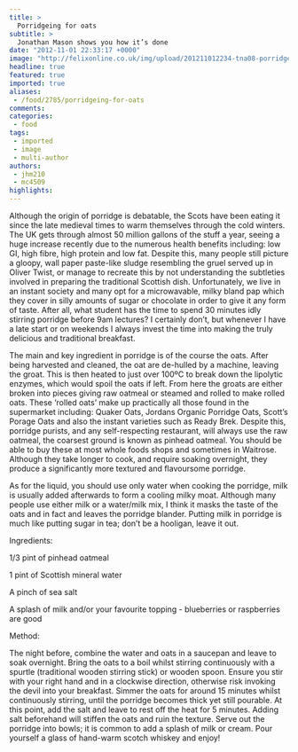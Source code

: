 ```yaml
---
title: >
  Porridgeing for oats
subtitle: >
  Jonathan Mason shows you how it’s done
date: "2012-11-01 22:33:17 +0000"
image: "http://felixonline.co.uk/img/upload/201211012234-tna08-porridge-ting.jpg"
headline: true
featured: true
imported: true
aliases:
 - /food/2785/porridgeing-for-oats
comments:
categories:
 - food
tags:
 - imported
 - image
 - multi-author
authors:
 - jhm210
 - mc4509
highlights:
---
```


Although the origin of porridge is debatable, the Scots have been eating it since the late medieval times to warm themselves through the cold winters. The UK gets through almost 50 million gallons of the stuff a year, seeing a huge increase recently due to the numerous health benefits including: low GI, high fibre, high protein and low fat. Despite this, many people still picture a gloopy, wall paper paste-like sludge resembling the gruel served up in Oliver Twist, or manage to recreate this by not understanding the subtleties involved in preparing the traditional Scottish dish. Unfortunately, we live in an instant society and many opt for a microwavable, milky bland pap which they cover in silly amounts of sugar or chocolate in order to give it any form of taste. After all, what student has the time to spend 30 minutes idly stirring porridge before 9am lectures? I certainly don’t, but whenever I have a late start or on weekends I always invest the time into making the truly delicious and traditional breakfast.

The main and key ingredient in porridge is of the course the oats. After being harvested and cleaned, the oat are de-hulled by a machine, leaving the groat. This is then heated to just over 100ºC to break down the lipolytic enzymes, which would spoil the oats if left. From here the groats are either broken into pieces giving raw oatmeal or steamed and rolled to make rolled oats. These ‘rolled oats’ make up practically all those found in the supermarket including: Quaker Oats, Jordans Organic Porridge Oats, Scott’s Porage Oats and also the instant varieties such as Ready Brek. Despite this, porridge purists, and any self-respecting restaurant, will always use the raw oatmeal, the coarsest ground is known as pinhead oatmeal. You should be able to buy these at most whole foods shops and sometimes in Waitrose. Although they take longer to cook, and require soaking overnight, they produce a significantly more textured and flavoursome porridge.

As for the liquid, you should use only water when cooking the porridge, milk is usually added afterwards to form a cooling milky moat. Although many people use either milk or a water/milk mix, I think it masks the taste of the oats and in fact and leaves the porridge blander. Putting milk in porridge is much like putting sugar in tea; don’t be a hooligan, leave it out.

Ingredients:

1/3 pint of pinhead oatmeal

1 pint of Scottish mineral water

A pinch of sea salt

A splash of milk and/or your favourite topping - blueberries or raspberries are good

Method:

The night before, combine the water and oats in a saucepan and leave to soak overnight. Bring the oats to a boil whilst stirring continuously with a spurtle (traditional wooden stirring stick) or wooden spoon. Ensure you stir with your right hand and in a clockwise direction, otherwise risk invoking the devil into your breakfast. Simmer the oats for around 15 minutes whilst continuously stirring, until the porridge becomes thick yet still pourable. At this point, add the salt and leave to rest off the heat for 5 minutes. Adding salt beforehand will stiffen the oats and ruin the texture. Serve out the porridge into bowls; it is common to add a splash of milk or cream. Pour yourself a glass of hand-warm scotch whiskey and enjoy!
